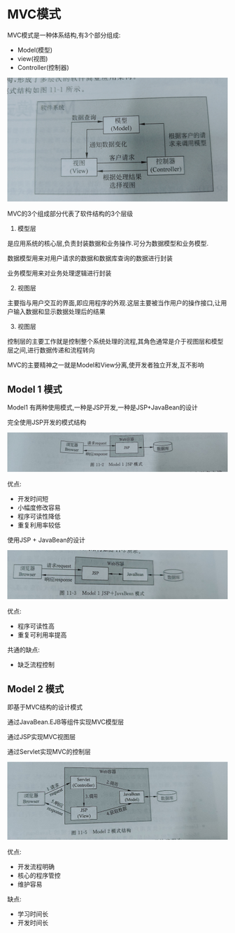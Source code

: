 # MVC模式

MVC模式是一种体系结构,有3个部分组成:

* Model(模型)
* view(视图)
* Controller(控制器)

![1700478506635](./img/1700478506635.jpg)



MVC的3个组成部分代表了软件结构的3个层级

1. 模型层

是应用系统的核心层,负责封装数据和业务操作.可分为数据模型和业务模型.

数据模型用来对用户请求的数据和数据库查询的数据进行封装

业务模型用来对业务处理逻辑进行封装

2. 视图层

主要指与用户交互的界面,即应用程序的外观.这层主要被当作用户的操作接口,让用户输入数据和显示数据处理后的结果

3. 视图层

控制层的主要工作就是控制整个系统处理的流程,其角色通常是介于视图层和模型层之间,进行数据传递和流程转向



MVC的主要精神之一就是Model和View分离,使开发者独立开发,互不影响



## Model 1 模式

Model1 有两种使用模式,一种是JSP开发,一种是JSP+JavaBean的设计



完全使用JSP开发的模式结构

![qq_pic_merged_1700480105985](./img/qq_pic_merged_1700480105985.jpg)

优点:

* 开发时间短
* 小幅度修改容易
* 程序可读性降低
* 重复利用率较低



使用JSP + JavaBean的设计

![qq_pic_merged_1700480152482](./img/qq_pic_merged_1700480152482.jpg)

优点:

* 程序可读性高
* 重复可利用率提高



共通的缺点:

* 缺乏流程控制



## Model 2 模式

即基于MVC结构的设计模式



通过JavaBean.EJB等组件实现MVC模型层

通过JSP实现MVC视图层

通过Servlet实现MVC的控制层

![qq_pic_merged_1700480430019](./img/qq_pic_merged_1700480430019.jpg)



优点:

* 开发流程明确
* 核心的程序管控
* 维护容易



缺点:

* 学习时间长
* 开发时间长




